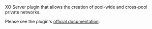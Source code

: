 XO Server plugin that allows the creation of pool-wide and cross-pool private networks.

Please see the plugin's [official documentation](https://xen-orchestra.com/docs/sdn_controller.html).
